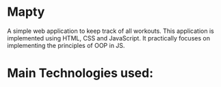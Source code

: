 # Mapty
A simple web application to keep track of all workouts.
This application is implemented using HTML, CSS and JavaScript. 
It practically focuses on implementing the principles of OOP in JS.

# Main Technologies used:
